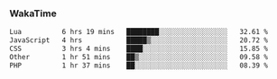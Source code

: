 ### WakaTime

<!--START_SECTION:waka-->

```txt
Lua          6 hrs 19 mins   ████████░░░░░░░░░░░░░░░░░   32.61 %
JavaScript   4 hrs           █████▒░░░░░░░░░░░░░░░░░░░   20.72 %
CSS          3 hrs 4 mins    ████░░░░░░░░░░░░░░░░░░░░░   15.85 %
Other        1 hr 51 mins    ██▒░░░░░░░░░░░░░░░░░░░░░░   09.58 %
PHP          1 hr 37 mins    ██░░░░░░░░░░░░░░░░░░░░░░░   08.39 %
```

<!--END_SECTION:waka-->
